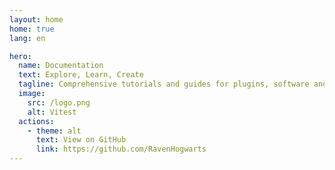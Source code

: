 ```yaml
---
layout: home
home: true
lang: en

hero:
  name: Documentation
  text: Explore, Learn, Create
  tagline: Comprehensive tutorials and guides for plugins, software and utilities developed by RavenHogwarts
  image:
    src: /logo.png
    alt: Vitest
  actions:
    - theme: alt
      text: View on GitHub
      link: https://github.com/RavenHogwarts
---
```


<script setup>
  import Home from "../.vitepress/theme/components/Home.vue"

  const categories = [
    {
      icon: 'Puzzle',
      title: 'Obsidian Plugins',
      items: [
        {
          icon: 'Gavel',
          title: 'RavenHogwarts Toolkit(OTK)',
          description: 'Multi-functional toolkit for enhanced productivity',
          link: '/obsidian-ravenhogwarts-toolkit/'
        },
        {
          icon: 'CodeXml',
          title: 'Ace Code Editor',
          description: 'Edit code files directly using the Ace editor',
          link: '/obsidian-ace-code-editor/'
        },
        {
          icon: 'Telescope',
          title: 'Yearly Glance',
          description: 'Annual events overview with customizable management.',
          link: '/obsidian-yearly-glance/'
        },
        {
          icon: 'Image',
          title: 'Custom Icons',
          description: 'Customize icons for workspaces and documents',
          link: '/obsidian-custom-icons/'
        },
      ]
    }
  ]
</script>

<HomeUnderline />

<Home :categories="categories" />